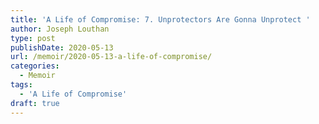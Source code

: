 ```yaml
---
title: 'A Life of Compromise: 7. Unprotectors Are Gonna Unprotect '
author: Joseph Louthan
type: post
publishDate: 2020-05-13
url: /memoir/2020-05-13-a-life-of-compromise/
categories:
  - Memoir
tags:
  - 'A Life of Compromise'
draft: true
---
```

